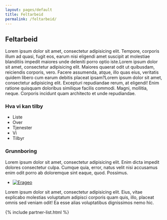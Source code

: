 ```yaml
---
layout: pages/default
title: Feltarbeid
permalink: /feltarbeid/
---
```


## Feltarbeid

Lorem ipsum dolor sit amet, consectetur adipisicing elit. Tempore, corporis illum ad quasi, fugit eos, earum nisi eligendi amet suscipit at molestiae blanditiis impedit maiores unde deleniti porro optio iste.Lorem ipsum dolor sit amet, consectetur adipisicing elit. Maiores quaerat odit ut quibusdam, reiciendis corporis, vero. Facere assumenda, atque, illo quas eius, veritatis quidem libero cum earum debitis placeat ipsam?Lorem ipsum dolor sit amet, consectetur adipisicing elit. Excepturi repudiandae rerum, at eligendi! Enim ratione quisquam doloribus similique facilis commodi. Magni, mollitia, neque. Corporis incidunt quam architecto et unde repudiandae.

### Hva vi kan tilby

* Liste
* Over
* Tjenester
* Vi
* Tilbyr

### Grunnboring

Lorem ipsum dolor sit amet, consectetur adipisicing elit. Enim dicta impedit dolores consectetur culpa. Cumque quia, error, natus velit nisi accusamus enim odit porro ab doloremque sint eaque, quod. Possimus.

<ul class="horizontal-list">
	<li>
		<a href="http://era-geo.no"><img src="/assets/img/erageo.png" alt="Erageo"></a>
	</li>
</ul>
Lorem ipsum dolor sit amet, consectetur adipisicing elit. Eius, vitae explicabo molestias voluptatum adipisci corporis quam quis, illo, placeat omnis sed veniam odit! Ea esse alias voluptatibus dignissimos nemo hic.


{% include partner-list.html %}
